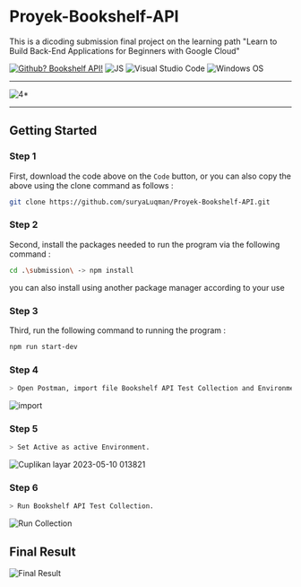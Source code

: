 # Proyek-Bookshelf-API
This is a dicoding submission final project  on the learning path "Learn to Build Back-End Applications for Beginners with Google Cloud"


[![Github? Bookshelf API!](https://badgen.net/badge/Github/Bookshelf%20API?color=63BB15&icon=github)](https://github.com/suryaLuqman/Proyek-Bookshelf-API) ![JS](https://img.shields.io/badge/Javascript%20-%23323330.svg?&style=flat&logo=javascript&logoColor=23F7DF1E&color=34495E) ![Visual Studio Code](https://img.shields.io/badge/Visual_Studio_Code-0078D4?style=flat&logo=visual%20studio%20code&logoColor=1589BB&color=626262) ![Windows OS](https://img.shields.io/badge/Windows-0078D6?style=flat&logo=windows&logoColor=white&color=)

----
![4*](https://user-images.githubusercontent.com/44109243/227318906-9527fb42-3175-49ee-b00b-2a0960044377.png)

----

<h2>Getting Started</h2>
<h3 >

Step 1

</h3>

First, download the code above on the `Code` button, or you can also copy the above using the clone command as follows :


```sh
git clone https://github.com/suryaLuqman/Proyek-Bookshelf-API.git
```

<h3 >

Step 2

</h3>

Second, install the packages needed to run the program via the following command :

```sh
cd .\submission\ -> npm install
```

you can also install using another package manager according to your use

<h3 >

Step 3

</h3>

Third, run the following command to running the program :

```sh
npm run start-dev
```

<h3 >

Step 4

</h3>

```sh
> Open Postman, import file Bookshelf API Test Collection and Environment.
```

![import](https://user-images.githubusercontent.com/44109243/227310607-3358fa96-00db-4a9e-9dff-9bdb8bdf7b34.jpeg)

  

<h3 >

Step 5

</h3>

```sh
> Set Active as active Environment.
```

![Cuplikan layar 2023-05-10 013821](https://github.com/suryaLuqman/Proyek-Bookshelf-API/assets/44109243/e9a9a41e-679b-40cf-bafc-b5c926d4c043)

<h3 >

Step 6

</h3>

```sh
> Run Bookshelf API Test Collection.
```

![Run Collection ](https://user-images.githubusercontent.com/44109243/227311137-b9137837-8515-4f80-b344-9b0f28a4bd1d.png)


## Final Result
![Final Result ](https://user-images.githubusercontent.com/44109243/227319490-725ee110-a7bf-40ab-b3a3-c436328737c4.png)



